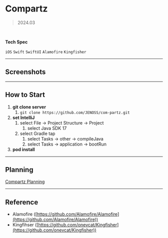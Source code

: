 # Compartz

> 2024.03
> 

<br>

**Tech Spec**

`iOS` `Swift` `SwiftUI` `Alamofire` `Kingfisher`

---

## Screenshots

---

## How to Start
1. **git clone server** 
    1. `git clone https://github.com/JENOSS/com-partz.git`
2. **set IntelliJ**
    1. select File → Project Structure → Project
        1. select Java SDK 17
    2. select Gradle tap
        1. select Tasks → other → compileJava
        2. select Tasks → application → bootRun
3. **pod install**
   
---

## Planning

[Compartz Planning](https://docs.google.com/presentation/d/1bW2sILb_tddT721tNyZEDOcM6Fno_QDqFcasEKNGHk8/edit#slide=id.p) 

---

## Reference

- Alamofire ([https://github.com/Alamofire/Alamofire](https://github.com/Alamofire/Alamofire))
- Kingfihser ([https://github.com/onevcat/Kingfisher](https://github.com/onevcat/Kingfisher))
